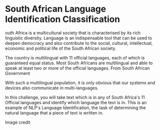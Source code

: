 # South African Language Identification Classification
 
outh Africa is a multicultural society that is characterised by its rich linguistic diversity. Language is an indispensable tool that can be used to deepen democracy and also contribute to the social, cultural, intellectual, economic and political life of the South African society.

The country is multilingual with 11 official languages, each of which is guaranteed equal status. Most South Africans are multilingual and able to speak at least two or more of the official languages.
From South African Government



With such a multilingual population, it is only obvious that our systems and devices also communicate in multi-languages.

In this challenge, you will take text which is in any of South Africa's 11 Official languages and identify which language the text is in. This is an example of NLP's Language Identification, the task of determining the natural language that a piece of text is written in.

Image credit
